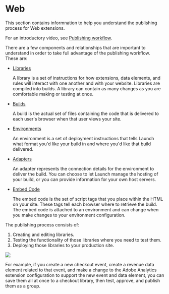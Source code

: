# Web

This section contains informnation to help you understand the publishing process for Web extensions.

For an introductory video, see [Publishing workflow](https://github.com/jiabingeng/mobile-launch/tree/b27aaefdfe0684053c696a8d3ba01c6dd6ef4903/publishing/getting-started/videos.md).

There are a few components and relationships that are important to understand in order to take full advantage of the publishing workflow. These are:

* [Libraries](https://github.com/jiabingeng/mobile-launch/tree/b27aaefdfe0684053c696a8d3ba01c6dd6ef4903/publishing/web/web/libraries.md)

  A library is a set of instructions for how extensions, data elements, and rules will interact with one another and with your website. Libraries are compiled into builds. A library can contain as many changes as you are comfortable making or testing at once.

* [Builds](https://github.com/jiabingeng/mobile-launch/tree/b27aaefdfe0684053c696a8d3ba01c6dd6ef4903/publishing/web/web/builds.md)

  A build is the actual set of files containing the code that is delivered to each user's browser when that user views your site.

* [Environments](https://github.com/jiabingeng/mobile-launch/tree/b27aaefdfe0684053c696a8d3ba01c6dd6ef4903/publishing/web/web/environments.md)

  An environment is a set of deployment instructions that tells Launch what format you'd like your build in and where you'd like that build delivered.

* [Adapters](https://github.com/jiabingeng/mobile-launch/tree/b27aaefdfe0684053c696a8d3ba01c6dd6ef4903/publishing/web/web/adapters.md)

  An adapter represents the connection details for the environment to deliver the build. You can choose to let Launch manage the hosting of your build, or you can provide information for your own host servers.

* [Embed Code](https://github.com/jiabingeng/mobile-launch/tree/b27aaefdfe0684053c696a8d3ba01c6dd6ef4903/publishing/web/web/environments.md#embed-code)

  The embed code is the set of script tags that you place within the HTML on your site. These tags tell each browser where to retrieve the build. The embed code is attached to an environment and can change when you make changes to your environment configuration.

The publishing process consists of:

1. Creating and editing libraries.
2. Testing the functionality of those libraries where you need to test them.
3. Deploying those libraries to your production site.

![](https://github.com/jiabingeng/mobile-launch/tree/b27aaefdfe0684053c696a8d3ba01c6dd6ef4903/publishing/.gitbook/assets/publishing.jpg)

For example, if you create a new checkout event, create a revenue data element related to that event, and make a change to the Adobe Analytics extension configuration to support the new event and data element, you can save them all at once to a checkout library, then test, approve, and publish them as a group.

